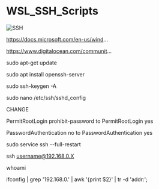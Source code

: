 # WSL_SSH_Scripts

![SSH](https://www.razoyo.com/wp-content/uploads/2018/12/ssh.jpg)

https://docs.microsoft.com/en-us/wind...

https://www.digitalocean.com/communit...

sudo apt-get update

sudo apt install openssh-server

sudo ssh-keygen -A

sudo nano /etc/ssh/sshd_config

CHANGE

PermitRootLogin prohibit-password to PermitRootLogin yes 

PasswordAuthentication no to PasswordAuthentication yes

sudo service ssh --full-restart

ssh username@192.168.0.X

whoami

ifconfig | grep '192.168.0.' | awk '{print $2}' | tr -d 'addr:';

